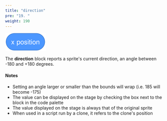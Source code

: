 ```yaml
---
title: "direction"
pre: "19. "
weight: 190
---
```


![direction block](/images/x-position.svg)

The **direction** block reports a sprite's current direction, an angle between -180 and +180 degrees.

#### Notes
* Setting an angle larger or smaller than the bounds will wrap (i.e. 185 will become -175)
* The value can be displayed on the stage by checking the box next to the block in the code palette
* The value displayed on the stage is always that of the original sprite
* When used in a script run by a clone, it refers to the clone's position